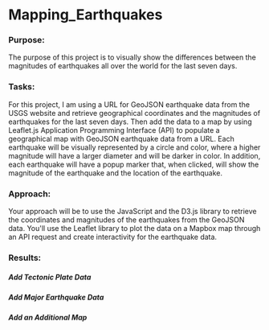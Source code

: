 # Mapping_Earthquakes

### Purpose:

The purpose of this project is to visually show the differences between the magnitudes of earthquakes all over the world for the last seven days.

### Tasks:

For this project, I am using a URL for GeoJSON earthquake data from the USGS website and retrieve geographical coordinates and the magnitudes of earthquakes for the last seven days. Then add the data to a map by using Leaflet.js Application Programming Interface (API) to populate a geographical map with GeoJSON earthquake data from a URL. Each earthquake will be visually represented by a circle and color, where a higher magnitude will have a larger diameter and will be darker in color. In addition, each earthquake will have a popup marker that, when clicked, will show the magnitude of the earthquake and the location of the earthquake.

### Approach:

Your approach will be to use the JavaScript and the D3.js library to retrieve the coordinates and magnitudes of the earthquakes from the GeoJSON data. You'll use the Leaflet library to plot the data on a Mapbox map through an API request and create interactivity for the earthquake data.

### Results:

##### Add Tectonic Plate Data



##### Add Major Earthquake Data



##### Add an Additional Map
